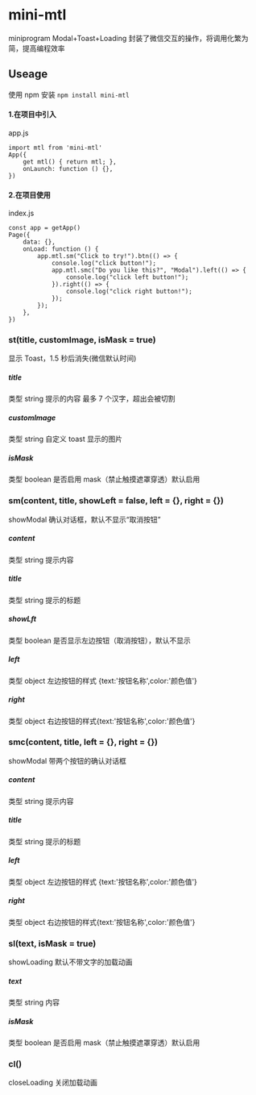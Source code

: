 # mini-mtl

miniprogram Modal+Toast+Loading
封装了微信交互的操作，将调用化繁为简，提高编程效率

## Useage

使用 npm 安装
`npm install mini-mtl`

#### 1.在项目中引入

app.js

```
import mtl from 'mini-mtl'
App({
    get mtl() { return mtl; },
    onLaunch: function () {},
})
```

#### 2.在项目使用

index.js

```
const app = getApp()
Page({
    data: {},
    onLoad: function () {
        app.mtl.sm("Click to try!").btn(() => {
            console.log("click button!");
            app.mtl.smc("Do you like this?", "Modal").left(() => {
                console.log("click left button!");
            }).right(() => {
                console.log("click right button!");
            });
        });
    },
})

```

### st(title, customImage, isMask = true)

显示 Toast，1.5 秒后消失(微信默认时间)

##### title

类型 string 提示的内容 最多 7 个汉字，超出会被切割

##### customImage

类型 string 自定义 toast 显示的图片

##### isMask

类型 boolean 是否启用 mask（禁止触摸遮罩穿透）默认启用

### sm(content, title, showLeft = false, left = {}, right = {})

showModal 确认对话框，默认不显示“取消按钮”

##### content

类型 string
提示内容

##### title

类型 string
提示的标题

##### showLft

类型 boolean
是否显示左边按钮（取消按钮），默认不显示

##### left

类型 object
左边按钮的样式 {text:'按钮名称',color:'颜色值'}

##### right

类型 object
右边按钮的样式{text:'按钮名称',color:'颜色值'}

### smc(content, title, left = {}, right = {})

showModal 带两个按钮的确认对话框

##### content

类型 string
提示内容

##### title

类型 string
提示的标题

##### left

类型 object
左边按钮的样式 {text:'按钮名称',color:'颜色值'}

##### right

类型 object
右边按钮的样式{text:'按钮名称',color:'颜色值'}

### sl(text, isMask = true)

showLoading 默认不带文字的加载动画

##### text

类型 string
内容

##### isMask

类型 boolean 是否启用 mask（禁止触摸遮罩穿透）默认启用

### cl()

closeLoading 关闭加载动画
